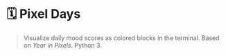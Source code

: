 # 🗓 Pixel Days
> Visualize daily mood scores as colored blocks in the terminal. Based on _Year in Pixels_. Python 3.
